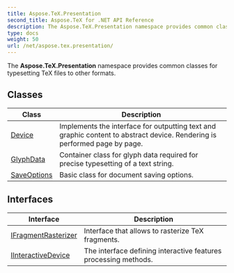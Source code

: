 ```yaml
---
title: Aspose.TeX.Presentation
second_title: Aspose.TeX for .NET API Reference
description: The Aspose.TeX.Presentation namespace provides common classes for typesetting TeX files to other formats
type: docs
weight: 50
url: /net/aspose.tex.presentation/
---
```

The **Aspose.TeX.Presentation** namespace provides common classes for typesetting TeX files to other formats.

## Classes

| Class | Description |
| --- | --- |
| [Device](./device/) | Implements the interface for outputting text and graphic content to abstract device. Rendering is performed page by page. |
| [GlyphData](./glyphdata/) | Container class for glyph data required for precise typesetting of a text string. |
| [SaveOptions](./saveoptions/) | Basic class for document saving options. |
## Interfaces

| Interface | Description |
| --- | --- |
| [IFragmentRasterizer](./ifragmentrasterizer/) | Interface that allows to rasterize TeX fragments. |
| [IInteractiveDevice](./iinteractivedevice/) | The interface defining interactive features processing methods. |


